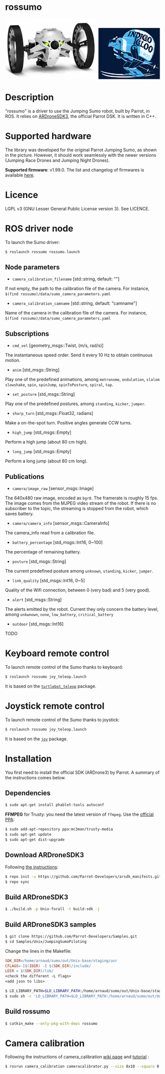 # rossumo

<p align="center">
<img src="doc/jumping_sumo.jpg"
   alt="sumo" style="width: 300px"/>
<img src="doc/ros_indigoigloo_600.png"
   alt="MiP" style="width: 200px"/>
</p>

Description
===========

"rossumo" is a driver to use the Jumping Sumo robot, built by Parrot, in ROS.
It relies on
[ARDroneSDK3](http://developer.parrot.com/docs/bebop/?c#general-information),
the official Parrot DSK.
It is written in C++.


Supported hardware
==================

The library was developed for the original Parrot Jumping Sumo,
as shown in the picture.
However, it should work seamlessly with the newer versions
(Jumping Race Drones and Jumping Night Drones).

**Supported firmware**: v1.99.0.
The list and changelog of firmwares is available
[here](http://www.parrot.com/usa/support/parrot-jumping-sumo/).

Licence
=======

LGPL v3 (GNU Lesser General Public License version 3).
See LICENCE.

ROS driver node
===============

To launch the Sumo driver:

```bash
$ roslaunch rossumo rossumo.launch
```

Node parameters
---------------

- `camera_calibration_filename`
[std::string, default: ""]

If not empty, the path to the calibration file of the camera.
For instance, `$(find rossumo)/data/sumo_camera_parameters.yaml`

- `camera_calibration_camname`
[std::string, default: "camname"]

Name of the camera in the calibration file of the camera.
For instance, `$(find rossumo)/data/sumo_camera_parameters.yaml`

Subscriptions
-------------

- `cmd_vel`
[geometry_msgs::Twist, (m/s, rad/s)]

The instantaneous speed order.
Send it every 10 Hz to obtain continuous motion.

- `anim`
[std_msgs::String]

Play one of the predefined animations,
among `metronome`, `ondulation`, `slalom` `slowshake`, `spin`,
      `spinJump`, `spinToPosture`, `spiral`, `tap`.

- `set_posture`
[std_msgs::String]

Play one of the predefined postures,
among `standing`, `kicker`, `jumper`.

- `sharp_turn`
[std_msgs::Float32, radians]

Make a on-the-spot turn.
Positive angles generate CCW turns.

- `high_jump`
[std_msgs::Empty]

Perform a high jump (about 80 cm high).

- `long_jump`
[std_msgs::Empty]

Perform a long jump (about 80 cm long).

Publications
------------

- `camera/image_raw`
[sensor_msgs::Image]

The 640x480 raw image, encoded as `bgr8`.
The framerate is roughly 15 fps.
The image comes from the MJPEG video stream of the robot.
If there is no subscriber to the topic,
the streaming is stopped from the robot,
which saves battery.

- `camera/camera_info`
[sensor_msgs::CameraInfo]

The camera_info read from a calibration file.

- `battery_percentage`
[std_msgs::Int16, 0~100]

The percentage of remaining battery.

- `posture`
[std_msgs::String]

The current predefined posture
among `unknown`, `standing`, `kicker`, `jumper`.

- `link_quality`
[std_msgs::Int16, 0~5]

Quality of the Wifi connection,
between 0 (very bad) and 5 (very good).

- `alert`
[std_msgs::String]

The alerts emitted by the robot.
Current they only concern the battery level,
among `unkwnown`, `none`, `low_battery`, `critical_battery`

- `outdoor`
[std_msgs::Int16]

TODO

Keyboard remote control
=======================

To launch remote control of the Sumo thanks to keyboard:

```bash
$ roslaunch rossumo joy_teleop.launch
```

It is based on the [`turtlebot_teleop`](https://github.com/turtlebot/turtlebot/tree/indigo/turtlebot_teleop) package.

Joystick remote control
=======================

To launch remote control of the Sumo thanks to joystick:

```bash
$ roslaunch rossumo joy_teleop.launch
```

It is based on the [`joy`](http://wiki.ros.org/joy) package.

Installation
============

You first need to install the official SDK (ARDrone3) by Parrot.
A summary of the instructions comes below.


Dependencies
------------

```bash
$ sudo apt-get install phablet-tools autoconf
```

**FFMPEG** for Trusty: you need the latest version of ```ffmpeg```.
Use the [official PPA](https://launchpad.net/~mc3man/+archive/ubuntu/trusty-media):

```bash
$ sudo add-apt-repository ppa:mc3man/trusty-media
$ sudo apt-get update
$ sudo apt-get dist-upgrade
```

Download ARDroneSDK3
--------------------

Following [the instructions](http://developer.parrot.com/docs/bebop/?c#download-all-sources):

```bash
$ repo init -u https://github.com/Parrot-Developers/arsdk_manifests.git
$ repo sync
```


Build ARDroneSDK3
-----------------

```bash
$ ./build.sh -p Unix-forall -t build-sdk -j
```


Build ARDroneSDK3 samples
-------------------------

```bash
$ git clone https://github.com/Parrot-Developers/Samples.git
$ cd Samples/Unix/JumpingSumoPiloting
```

Change the lines in the Makefile:

```makefile
SDK_DIR=/home/arnaud/sumo/out/Unix-base/staging/usr
CFLAGS=-I$(IDIR) -I $(SDK_DIR)/include/
LDIR = $(SDK_DIR)/lib/
<check the different -L flags>
<add json to libs>
```

```bash
$ LD_LIBRARY_PATH=$LD_LIBRARY_PATH:/home/arnaud/sumo/out/Unix-base/staging/usr/lib ./JumpingSumoPiloting
$ sudo sh -c 'LD_LIBRARY_PATH=$LD_LIBRARY_PATH:/home/arnaud/sumo/out/Unix-base/staging/usr/lib ./JumpingSumoPiloting '
```


Build rossumo
-------------

```bash
$ catkin_make --only-pkg-with-deps rossumo
```


Camera calibration
==================

Following the instructions of camera_calibration
[wiki page](http://wiki.ros.org/camera_calibration) and
[tutorial](http://wiki.ros.org/camera_calibration/Tutorials/MonocularCalibration) :

```bash
$ rosrun camera_calibration cameracalibrator.py --size 8x10 --square 0.0298 image:=/rossumo1/rgb camera:=/camera
```

